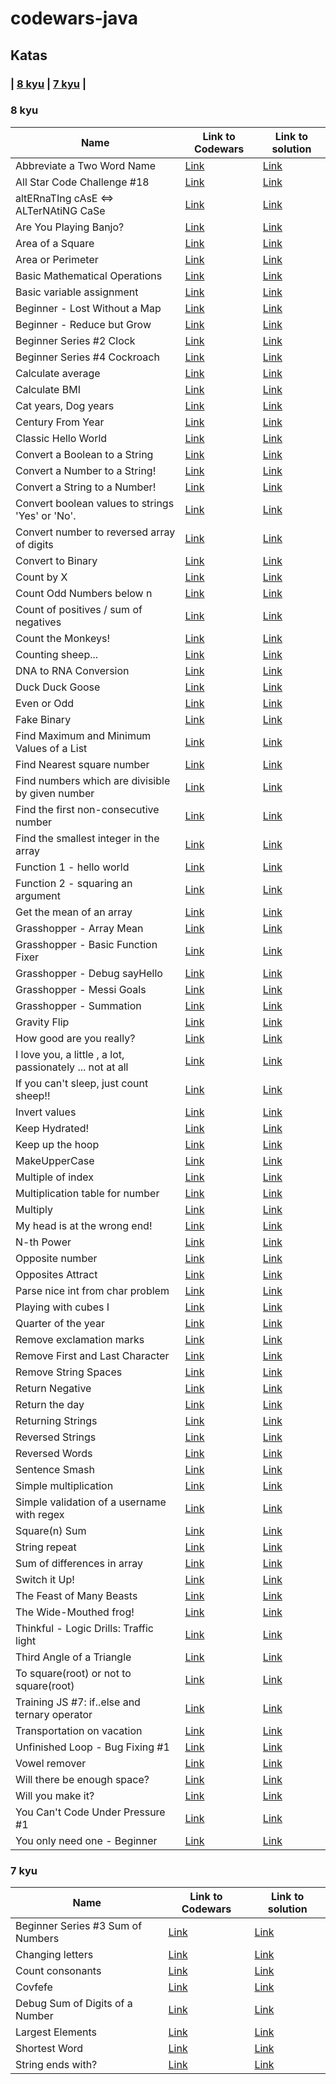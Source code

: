 # codewars-java

## Katas


### | [8 kyu](#8-kyu) | [7 kyu](#7-kyu) |

### 8 kyu

| Name | Link to Codewars | Link to solution                                                      |
| --- | --- |-----------------------------------------------------------------------|
| Abbreviate a Two Word Name | [Link](https://www.codewars.com/kata/57eadb7ecd143f4c9c0000a3) | [Link](./src/main/java/kyu8/AbbreviateAtwoWordName.java)              |
| All Star Code Challenge #18 | [Link](https://www.codewars.com/kata/5865918c6b569962950002a1) | [Link](./src/main/java/kyu8/AllStarCodeChallenge18.java)                    |
| altERnaTIng cAsE <=> ALTerNAtiNG CaSe | [Link](https://www.codewars.com/kata/56efc695740d30f963000557) | [Link](./src/main/java/kyu8/AlternatingCase.java)                     |
| Are You Playing Banjo? | [Link](https://www.codewars.com/kata/53af2b8861023f1d88000832) | [Link](./src/main/java/kyu8/AreYouPlayingBanjo.java)                  |
| Area of a Square | [Link](https://www.codewars.com/kata/5748838ce2fab90b86001b1a) | [Link](./src/main/java/kyu8/AreaOfASquare.java)                       |
| Area or Perimeter | [Link](https://www.codewars.com/kata/5ab6538b379d20ad880000ab) | [Link](./src/main/java/kyu8/AreaOrPerimeter.java)                       |
| Basic Mathematical Operations | [Link](https://www.codewars.com/kata/57356c55867b9b7a60000bd7) | [Link](./src/main/java/kyu8/BasicMathematicalOperation.java)          |
| Basic variable assignment | [Link](https://www.codewars.com/kata/50ee6b0bdeab583673000025) | [Link](./src/main/java/kyu8/BasicVariableAssignment.java)             |
| Beginner - Lost Without a Map | [Link](https://www.codewars.com/kata/57f781872e3d8ca2a000007e) | [Link](./src/main/java/kyu8/BeginnerLostWithoutAmap.java)               |
| Beginner - Reduce but Grow | [Link](https://www.codewars.com/kata/57f780909f7e8e3183000078) | [Link](./src/main/java/kyu8/BeginnerReduceButGrow.java)               |
| Beginner Series #2 Clock | [Link](https://www.codewars.com/kata/55f9bca8ecaa9eac7100004a) | [Link](./src/main/java/kyu8/BeginnerSeries2Clock.java)                |
| Beginner Series #4 Cockroach | [Link](https://www.codewars.com/kata/55fab1ffda3e2e44f00000c6) | [Link](./src/main/java/kyu8/BeginnerSeries4Cockroach.java)               |
| Calculate average | [Link](https://www.codewars.com/kata/57a2013acf1fa5bfc4000921) | [Link](./src/main/java/kyu8/CalculateAverage.java)                    |
| Calculate BMI | [Link](https://www.codewars.com/kata/57a429e253ba3381850000fb) | [Link](./src/main/java/kyu8/CalculateBmi.java)                        |
| Cat years, Dog years | [Link](https://www.codewars.com/kata/5a6663e9fd56cb5ab800008b) | [Link](./src/main/java/kyu8/CatYearsDogYears.java)                    |
| Century From Year | [Link](https://www.codewars.com/kata/5a3fe3dde1ce0e8ed6000097) | [Link](./src/main/java/kyu8/CenturyFromYear.java)                     |
| Classic Hello World | [Link](https://www.codewars.com/kata/57036f007fd72e3b77000023) | [Link](./src/main/java/kyu8/ClassicHelloWorld.java)                   |
| Convert a Boolean to a String | [Link](https://www.codewars.com/kata/551b4501ac0447318f0009cd) | [Link](./src/main/java/kyu8/ConvertABooleanToAString.java)            |
| Convert a Number to a String! | [Link](https://www.codewars.com/kata/5265326f5fda8eb1160004c8) | [Link](./src/main/java/kyu8/ConvertANumberToAString.java)             |
| Convert a String to a Number! | [Link](https://www.codewars.com/kata/544675c6f971f7399a000e79) | [Link](./src/main/java/kyu8/ConvertAStringToANumber.java)             |
| Convert boolean values to strings 'Yes' or 'No'.| [Link](https://www.codewars.com/kata/53369039d7ab3ac506000467) | [Link](./src/main/java/kyu8/ConvertBooleanValuesToStringYesOrNo.java)                     |
| Convert number to reversed array of digits| [Link](https://www.codewars.com/kata/5583090cbe83f4fd8c000051) | [Link](./src/main/java/kyu8/ConvertNumberToReversedArrayOfDigits.java)                     |
| Convert to Binary| [Link](https://www.codewars.com/kata/59fca81a5712f9fa4700159a) | [Link](./src/main/java/kyu8/ConvertToBinary.java)                     |
| Count by X | [Link](https://www.codewars.com/kata/5513795bd3fafb56c200049e) | [Link](./src/main/java/kyu8/CountByX.java)              |
| Count Odd Numbers below n | [Link](https://www.codewars.com/kata/59342039eb450e39970000a6) | [Link](./src/main/java/kyu8/CountOddNumbersBellowN.java)              |
| Count of positives / sum of negatives | [Link](https://www.codewars.com/kata/576bb71bbbcf0951d5000044) | [Link](./src/main/java/kyu8/CountOfPositivesSumOfNegatives.java)      |
| Count the Monkeys! | [Link](https://www.codewars.com/kata/56f69d9f9400f508fb000ba7) | [Link](./src/main/java/kyu8/CountTheMonkeys.java)                     |
| Counting sheep... | [Link](https://www.codewars.com/kata/54edbc7200b811e956000556) | [Link](./src/main/java/kyu8/CountingSheep.java)                       |
| DNA to RNA Conversion | [Link](https://www.codewars.com/kata/5556282156230d0e5e000089) | [Link](./src/main/java/kyu8/DnaToRnaConversion.java)                          |
| Duck Duck Goose | [Link](https://www.codewars.com/kata/582e0e592029ea10530009ce) | [Link](./src/main/java/kyu8/DuckDuckGoose.java)                          |
| Even or Odd | [Link](https://www.codewars.com/kata/53da3dbb4a5168369a0000fe) | [Link](./src/main/java/kyu8/EvenOrOdd.java)                           |
| Fake Binary | [Link](https://www.codewars.com/kata/57eae65a4321032ce000002d) | [Link](./src/main/java/kyu8/FakeBinary.java)                          |
| Find Maximum and Minimum Values of a List | [Link](https://www.codewars.com/kata/577a98a6ae28071780000989) | [Link](./src/main/java/kyu8/FindMaximumAndMinimumValuesOfAList.java)  |
| Find Nearest square number | [Link](https://www.codewars.com/kata/5a805d8cafa10f8b930005ba) | [Link](./src/main/java/kyu8/FindNearestSquareNumber.java)  |
| Find numbers which are divisible by given number | [Link](https://www.codewars.com/kata/55edaba99da3a9c84000003b) | [Link](./src/main/java/kyu8/FindNumberWhichAreDivisibleByGivenNumber.java)  |
| Find the first non-consecutive number | [Link](https://www.codewars.com/kata/58f8a3a27a5c28d92e000144) | [Link](./src/main/java/kyu8/FindTheFirstNonConsecutiveNumber.java)    |
| Find the smallest integer in the array | [Link](https://www.codewars.com/kata/55a2d7ebe362935a210000b2) | [Link](./src/main/java/kyu8/FindTheSmallestIntegerInTheArray.java)    |
| Function 1 - hello world | [Link](https://www.codewars.com/kata/523b4ff7adca849afe000035) | [Link](./src/main/java/kyu8/Function1HelloWorld.java)                 |
| Function 2 - squaring an argument | [Link](https://www.codewars.com/kata/523b623152af8a30c6000027) | [Link](./src/main/java/kyu8/Function2SquaringAnArgument.java)         |
| Get the mean of an array | [Link](https://www.codewars.com/kata/563e320cee5dddcf77000158) | [Link](./src/main/java/kyu8/GetTheMeanOfAnArray.java)                 |
| Grasshopper - Array Mean | [Link](https://www.codewars.com/kata/55d277882e139d0b6000005d) | [Link](./src/main/java/kyu8/GrasshopperArrayMean.java)                |
| Grasshopper - Basic Function Fixer | [Link](https://www.codewars.com/kata/56200d610758762fb0000002) | [Link](./src/main/java/kyu8/GrasshopperBasicFunctionFixer.java)       |
| Grasshopper - Debug sayHello | [Link](https://www.codewars.com/kata/5625618b1fe21ab49f00001f) | [Link](./src/main/java/kyu8/GrasshopperDebuggingSayHelloFunction.java) |
| Grasshopper - Messi Goals | [Link](https://www.codewars.com/kata/55ca77fa094a2af31f00002a) | [Link](./src/main/java/kyu8/GrasshopperMessiGoals.java)               |
| Grasshopper - Summation | [Link](https://www.codewars.com/kata/55d24f55d7dd296eb9000030) | [Link](./src/main/java/kyu8/GrasshopperSummation.java)                |
| Gravity Flip | [Link](https://www.codewars.com/kata/5f70c883e10f9e0001c89673) | [Link](./src/main/java/kyu8/GravityFlip.java)                         |
| How good are you really? | [Link](https://www.codewars.com/kata/5601409514fc93442500010b) | [Link](./src/main/java/kyu8/HowGoodAreYouReally.java)                 |
| I love you, a little , a lot, passionately ... not at all | [Link](https://www.codewars.com/kata/57f24e6a18e9fad8eb000296) | [Link](./src/main/java/kyu8/IloveYouAlittleAlotPassionatelyNotAtAll.java)       |
| If you can't sleep, just count sheep!! | [Link](https://www.codewars.com/kata/5b077ebdaf15be5c7f000077) | [Link](./src/main/java/kyu8/IfYouCantSleepJustCountSheep.java)        |
| Invert values | [Link](https://www.codewars.com/kata/5899dc03bc95b1bf1b0000ad) | [Link](./src/main/java/kyu8/InvertValues.java)                        |
| Keep Hydrated! | [Link](https://www.codewars.com/kata/582cb0224e56e068d800003c) | [Link](./src/main/java/kyu8/KeepHydrated.java)                        |
| Keep up the hoop | [Link](https://www.codewars.com/kata/55cb632c1a5d7b3ad0000145) | [Link](./src/main/java/kyu8/KeepUpTheHoop.java)                       |
| MakeUpperCase | [Link](https://www.codewars.com/kata/57a0556c7cb1f31ab3000ad7) | [Link](./src/main/java/kyu8/MakeUpperCase.java)                       |
| Multiple of index | [Link](https://www.codewars.com/kata/5a34b80155519e1a00000009) | [Link](./src/main/java/kyu8/MultipleOfIndex.java)                           |
| Multiplication table for number | [Link](https://www.codewars.com/kata/5a2fd38b55519ed98f0000ce) | [Link](./src/main/java/kyu8/MultiplicationTableForNumber.java)                           |
| Multiply | [Link](https://www.codewars.com/kata/50654ddff44f800200000004) | [Link](./src/main/java/kyu8/Multiply.java)                            |
| My head is at the wrong end! | [Link](https://www.codewars.com/kata/56f699cd9400f5b7d8000b55) | [Link](./src/main/java/kyu8/MyHeadIsAtTheWrongEnd.java)               |
| N-th Power | [Link](https://www.codewars.com/kata/57d814e4950d8489720008db) | [Link](./src/main/java/kyu8/NthPower.java)                      |
| Opposite number | [Link](https://www.codewars.com/kata/56dec885c54a926dcd001095) | [Link](./src/main/java/kyu8/OppositeNumber.java)                      |
| Opposites Attract | [Link](https://www.codewars.com/kata/555086d53eac039a2a000083) | [Link](./src/main/java/kyu8/OppositesAttract.java)                    |
| Parse nice int from char problem | [Link](https://www.codewars.com/kata/557cd6882bfa3c8a9f0000c1) | [Link](./src/main/java/kyu8/ParseNiceIntFromCharProblem.java)         |
| Playing with cubes I | [Link](https://www.codewars.com/kata/55c0a79e20be94c91400014b) | [Link](./src/main/java/kyu8/PlayingWithCubesI.java)                   |
| Quarter of the year | [Link](https://www.codewars.com/kata/5ce9c1000bab0b001134f5af) | [Link](./src/main/java/kyu8/QuarterOfTheYear.java)                    |
| Remove exclamation marks | [Link](https://www.codewars.com/kata/57a0885cbb9944e24c00008e) | [Link](./src/main/java/kyu8/RemoveExclamationMarks.java)              |
| Remove First and Last Character | [Link](https://www.codewars.com/kata/56bc28ad5bdaeb48760009b0) | [Link](./src/main/java/kyu8/RemoveFirstAndLastCharacter.java)         |
| Remove String Spaces | [Link](https://www.codewars.com/kata/57eae20f5500ad98e50002c5) | [Link](./src/main/java/kyu8/RemoveStringSpaces.java)                  |
| Return Negative | [Link](https://www.codewars.com/kata/55685cd7ad70877c23000102) | [Link](./src/main/java/kyu8/ReturnNegative.java)                      |
| Return the day  | [Link](https://www.codewars.com/kata/59dd3ccdded72fc78b000b25) | [Link](./src/main/java/kyu8/ReturnTheDay.java)                    |
| Returning Strings | [Link](https://www.codewars.com/kata/55a70521798b14d4750000a4) | [Link](./src/main/java/kyu8/ReturningStrings.java)                    |
| Reversed Strings | [Link](https://www.codewars.com/kata/5168bb5dfe9a00b126000018) | [Link](./src/main/java/kyu8/ReversedStrings.java)                     |
| Reversed Words | [Link](https://www.codewars.com/kata/51c8991dee245d7ddf00000e) | [Link](./src/main/java/kyu8/ReversedWords.java)                       |
| Sentence Smash | [Link](https://www.codewars.com/kata/53dc23c68a0c93699800041d) | [Link](./src/main/java/kyu8/SentenceSmash.java)                       |
| Simple multiplication | [Link](https://www.codewars.com/kata/583710ccaa6717322c000105) | [Link](./src/main/java/kyu8/SimpleMultiplication.java)                |
| Simple validation of a username with regex | [Link](https://www.codewars.com/kata/56a3f08aa9a6cc9b75000023) | [Link](./src/main/java/kyu8/SimpleValidationOfAUsernameWithRegex.java) |
| Square(n) Sum | [Link](https://www.codewars.com/kata/515e271a311df0350d00000f) | [Link](./src/main/java/kyu8/SquareNsum.java)                          |
| String repeat | [Link](https://www.codewars.com/kata/57a0e5c372292dd76d000d7e) | [Link](./src/main/java/kyu8/StringRepeat.java)                        |
| Sum of differences in array | [Link](https://www.codewars.com/kata/5b73fe9fb3d9776fbf00009e) | [Link](./src/main/java/kyu8/SumOfDifferencesInArray.java)                       |
| Switch it Up! | [Link](https://www.codewars.com/kata/5808dcb8f0ed42ae34000031) | [Link](./src/main/java/kyu8/SwitchItUp.java)                          |
| The Feast of Many Beasts | [Link](https://www.codewars.com/kata/5aa736a455f906981800360d) | [Link](./src/main/java/kyu8/TheFeastOfManyBeast.java)     |
| The Wide-Mouthed frog! | [Link](https://www.codewars.com/kata/57ec8bd8f670e9a47a000f89) | [Link](./src/main/java/kyu8/TheWideMouthedFrog.java)      |
| Thinkful - Logic Drills: Traffic light | [Link](https://www.codewars.com/kata/58649884a1659ed6cb000072) | [Link](./src/main/java/kyu8/ThinkfulLogicDrillsTrafficLight.java)     |
| Third Angle of a Triangle | [Link](https://www.codewars.com/kata/5a023c426975981341000014) | [Link](./src/main/java/kyu8/ThirdAngleOfATriangle.java)               |
| To square(root) or not to square(root) | [Link](https://www.codewars.com/kata/57f6ad55cca6e045d2000627) | [Link](./src/main/java/kyu8/ToSquareRootOrNotToSquareRoot.java)               |
| Training JS #7: if..else and ternary operator | [Link](https://www.codewars.com/kata/57202aefe8d6c514300001fd) | [Link](./src/main/java/kyu8/TrainingJS7IfElseAndTernaryOperator.java) |
| Transportation on vacation | [Link](https://www.codewars.com/kata/568d0dd208ee69389d000016) | [Link](./src/main/java/kyu8/TransportationOnVacation.java)            |
| Unfinished Loop - Bug Fixing #1 | [Link](https://www.codewars.com/kata/55c28f7304e3eaebef0000da) | [Link](./src/main/java/kyu8/UnfinishedLoopBugFixing1.java)            |
| Vowel remover | [Link](https://www.codewars.com/kata/5547929140907378f9000039) | [Link](./src/main/java/kyu8/VowelRemover.java)                        |
| Will there be enough space? | [Link](https://www.codewars.com/kata/5875b200d520904a04000003) | [Link](./src/main/java/kyu8/WillThereBeEnoughSpace.java)                      |
| Will you make it? | [Link](https://www.codewars.com/kata/5861d28f124b35723e00005e) | [Link](./src/main/java/kyu8/WillYouMakeIt.java)                       |
| You Can't Code Under Pressure #1 | [Link](https://www.codewars.com/kata/53ee5429ba190077850011d4) | [Link](./src/main/java/kyu8/YouCantCodeUnderPressure1.java)           |
| You only need one - Beginner | [Link](https://www.codewars.com/kata/57cc975ed542d3148f00015b) | [Link](./src/main/java/kyu8/YouOnlyNeedOneBeginner.java)              |

### 7 kyu

| Name | Link to Codewars | Link to solution                                            |
| --- | --- |-------------------------------------------------------------|
| Beginner Series #3 Sum of Numbers | [Link](https://www.codewars.com/kata/55f2b110f61eb01779000053) | [Link](./src/main/java/kyu7/BeginnerSeries3SumOfNumbers.java)           |
| Changing letters | [Link](https://www.codewars.com/kata/5831c204a31721e2ae000294) | [Link](./src/main/java/kyu7/ChangingLetters.java)           |
| Count consonants | [Link](https://www.codewars.com/kata/564e7fc20f0b53eb02000106) | [Link](./src/main/java/kyu7/CountConsonants.java)           |
| Covfefe | [Link](https://www.codewars.com/kata/592fd8f752ee71ac7e00008a) | [Link](./src/main/java/kyu7/Covfefe.java)                   |
| Debug Sum of Digits of a Number | [Link](https://www.codewars.com/kata/563d59dd8e47a5ed220000ba) | [Link](./src/main/java/kyu7/DebugSumOfDigitsOfANumber.java) |
| Largest Elements | [Link](https://www.codewars.com/kata/53d32bea2f2a21f666000256) | [Link](./src/main/java/kyu7/LargestElements.java)            |
| Shortest Word | [Link](https://www.codewars.com/kata/57cebe1dc6fdc20c57000ac9) | [Link](./src/main/java/kyu7/ShortestWord.java)            |
| String ends with? | [Link](https://www.codewars.com/kata/51f2d1cafc9c0f745c00037d/train/java) | [Link](./src/main/java/kyu7/StringEndsWith.java)            |
